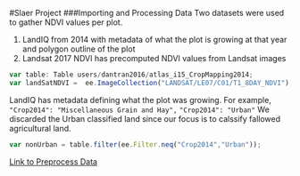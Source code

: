 #Slaer Project 
###Importing and Processing Data
Two datasets were used to gather NDVI values per plot.

1. LandIQ from 2014 with metadata of what the plot is growing at that year and polygon outline of the plot
2. Landsat 2017 NDVI has precomputed NDVI values from Landsat images
```javascript
var table: Table users/dantran2016/atlas_i15_CropMapping2014;
var landSatNDVI =  ee.ImageCollection("LANDSAT/LE07/C01/T1_8DAY_NDVI");
```
LandIQ has metadata defining what the plot was growing. For example,
```"Crop2014": "Miscellaneous Grain and Hay",``` ```"Crop2014": "Urban"```
We discarded the Urban classified land since our focus is to calssify fallowed agricultural land. 
```javascript
var nonUrban = table.filter(ee.Filter.neq("Crop2014","Urban"));
```



[Link to Preprocess Data](https://code.earthengine.google.com/5a54184e8e3b5de77d395ea486e41c42)
